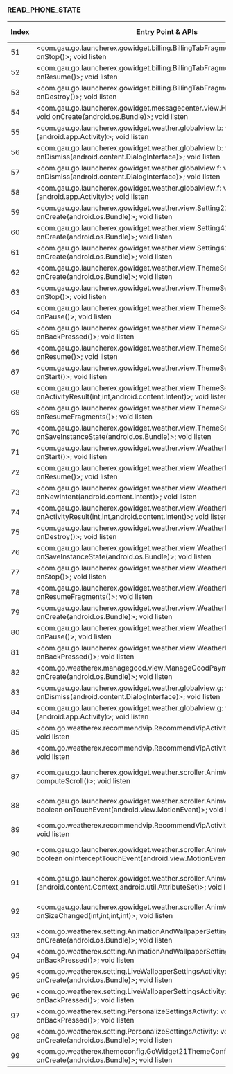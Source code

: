 ### READ_PHONE_STATE
| Index | Entry Point & APIs | Screen shot | Resource id | Label |
| ------------- | ------------- | ------------- |-------------|-------------|
| 51 | <com.gau.go.launcherex.gowidget.billing.BillingTabFragmentActivity: void onStop()>; void listen | ![](D:\COSMOS\output\py\Play_win8\Weather\com.pululustudio.myweatherreporter\com.gau.go.launcherex.gowidget.billing.BillingTabFragmentActivity.png) |  | |
| 52 | <com.gau.go.launcherex.gowidget.billing.BillingTabFragmentActivity: void onResume()>; void listen | ![](D:\COSMOS\output\py\Play_win8\Weather\com.pululustudio.myweatherreporter\com.gau.go.launcherex.gowidget.billing.BillingTabFragmentActivity.png) |  | |
| 53 | <com.gau.go.launcherex.gowidget.billing.BillingTabFragmentActivity: void onDestroy()>; void listen | ![](D:\COSMOS\output\py\Play_win8\Weather\com.pululustudio.myweatherreporter\com.gau.go.launcherex.gowidget.billing.BillingTabFragmentActivity.png) |  | |
| 54 | <com.gau.go.launcherex.gowidget.messagecenter.view.HtmlMsgDialogActivity: void onCreate(android.os.Bundle)>; void listen | ![](D:\COSMOS\output\py\Play_win8\Weather\com.pululustudio.myweatherreporter\com.gau.go.launcherex.gowidget.messagecenter.view.HtmlMsgDialogActivity.png) |  | |
| 55 | <com.gau.go.launcherex.gowidget.weather.globalview.b: void <init>(android.app.Activity)>; void listen | ![](D:\COSMOS\output\py\Play_win8\Weather\com.pululustudio.myweatherreporter\com.gau.go.launcherex.gowidget.weather.view.AppListActivity.png) |  | |
| 56 | <com.gau.go.launcherex.gowidget.weather.globalview.b: void onDismiss(android.content.DialogInterface)>; void listen | ![](D:\COSMOS\output\py\Play_win8\Weather\com.pululustudio.myweatherreporter\com.gau.go.launcherex.gowidget.weather.view.AppListActivity.png) |  | |
| 57 | <com.gau.go.launcherex.gowidget.weather.globalview.f: void onDismiss(android.content.DialogInterface)>; void listen | ![](D:\COSMOS\output\py\Play_win8\Weather\com.pululustudio.myweatherreporter\com.gau.go.launcherex.gowidget.weather.view.Setting42Activity.png) |  | |
| 58 | <com.gau.go.launcherex.gowidget.weather.globalview.f: void <init>(android.app.Activity)>; void listen | ![](D:\COSMOS\output\py\Play_win8\Weather\com.pululustudio.myweatherreporter\com.gau.go.launcherex.gowidget.weather.view.Setting42Activity.png) |  | |
| 59 | <com.gau.go.launcherex.gowidget.weather.view.Setting21Activity: void onCreate(android.os.Bundle)>; void listen | ![](D:\COSMOS\output\py\Play_win8\Weather\com.pululustudio.myweatherreporter\com.gau.go.launcherex.gowidget.weather.view.Setting21Activity.png) |  | |
| 60 | <com.gau.go.launcherex.gowidget.weather.view.Setting41Activity: void onCreate(android.os.Bundle)>; void listen | ![](D:\COSMOS\output\py\Play_win8\Weather\com.pululustudio.myweatherreporter\com.gau.go.launcherex.gowidget.weather.view.Setting41Activity.png) |  | |
| 61 | <com.gau.go.launcherex.gowidget.weather.view.Setting42Activity: void onCreate(android.os.Bundle)>; void listen | ![](D:\COSMOS\output\py\Play_win8\Weather\com.pululustudio.myweatherreporter\com.gau.go.launcherex.gowidget.weather.view.Setting42Activity.png) |  | |
| 62 | <com.gau.go.launcherex.gowidget.weather.view.ThemeSettingActivity: void onCreate(android.os.Bundle)>; void listen | ![](D:\COSMOS\output\py\Play_win8\Weather\com.pululustudio.myweatherreporter\com.gau.go.launcherex.gowidget.weather.view.ThemeSettingActivity.png) |  | |
| 63 | <com.gau.go.launcherex.gowidget.weather.view.ThemeSettingActivity: void onStop()>; void listen | ![](D:\COSMOS\output\py\Play_win8\Weather\com.pululustudio.myweatherreporter\com.gau.go.launcherex.gowidget.weather.view.ThemeSettingActivity.png) |  | |
| 64 | <com.gau.go.launcherex.gowidget.weather.view.ThemeSettingActivity: void onPause()>; void listen | ![](D:\COSMOS\output\py\Play_win8\Weather\com.pululustudio.myweatherreporter\com.gau.go.launcherex.gowidget.weather.view.ThemeSettingActivity.png) |  | |
| 65 | <com.gau.go.launcherex.gowidget.weather.view.ThemeSettingActivity: void onBackPressed()>; void listen | ![](D:\COSMOS\output\py\Play_win8\Weather\com.pululustudio.myweatherreporter\com.gau.go.launcherex.gowidget.weather.view.ThemeSettingActivity.png) |  | |
| 66 | <com.gau.go.launcherex.gowidget.weather.view.ThemeSettingActivity: void onResume()>; void listen | ![](D:\COSMOS\output\py\Play_win8\Weather\com.pululustudio.myweatherreporter\com.gau.go.launcherex.gowidget.weather.view.ThemeSettingActivity.png) |  | |
| 67 | <com.gau.go.launcherex.gowidget.weather.view.ThemeSettingActivity: void onStart()>; void listen | ![](D:\COSMOS\output\py\Play_win8\Weather\com.pululustudio.myweatherreporter\com.gau.go.launcherex.gowidget.weather.view.ThemeSettingActivity.png) |  | |
| 68 | <com.gau.go.launcherex.gowidget.weather.view.ThemeSettingActivity: void onActivityResult(int,int,android.content.Intent)>; void listen | ![](D:\COSMOS\output\py\Play_win8\Weather\com.pululustudio.myweatherreporter\com.gau.go.launcherex.gowidget.weather.view.ThemeSettingActivity.png) |  | |
| 69 | <com.gau.go.launcherex.gowidget.weather.view.ThemeSettingActivity: void onResumeFragments()>; void listen | ![](D:\COSMOS\output\py\Play_win8\Weather\com.pululustudio.myweatherreporter\com.gau.go.launcherex.gowidget.weather.view.ThemeSettingActivity.png) |  | |
| 70 | <com.gau.go.launcherex.gowidget.weather.view.ThemeSettingActivity: void onSaveInstanceState(android.os.Bundle)>; void listen | ![](D:\COSMOS\output\py\Play_win8\Weather\com.pululustudio.myweatherreporter\com.gau.go.launcherex.gowidget.weather.view.ThemeSettingActivity.png) |  | |
| 71 | <com.gau.go.launcherex.gowidget.weather.view.WeatherDetailActivity: void onStart()>; void listen | ![](D:\COSMOS\output\py\Play_win8\Weather\com.pululustudio.myweatherreporter\com.gau.go.launcherex.gowidget.weather.view.WeatherDetailActivity.png) |  | |
| 72 | <com.gau.go.launcherex.gowidget.weather.view.WeatherDetailActivity: void onResume()>; void listen | ![](D:\COSMOS\output\py\Play_win8\Weather\com.pululustudio.myweatherreporter\com.gau.go.launcherex.gowidget.weather.view.WeatherDetailActivity.png) |  | |
| 73 | <com.gau.go.launcherex.gowidget.weather.view.WeatherDetailActivity: void onNewIntent(android.content.Intent)>; void listen | ![](D:\COSMOS\output\py\Play_win8\Weather\com.pululustudio.myweatherreporter\com.gau.go.launcherex.gowidget.weather.view.WeatherDetailActivity.png) |  | |
| 74 | <com.gau.go.launcherex.gowidget.weather.view.WeatherDetailActivity: void onActivityResult(int,int,android.content.Intent)>; void listen | ![](D:\COSMOS\output\py\Play_win8\Weather\com.pululustudio.myweatherreporter\com.gau.go.launcherex.gowidget.weather.view.WeatherDetailActivity.png) |  | |
| 75 | <com.gau.go.launcherex.gowidget.weather.view.WeatherDetailActivity: void onDestroy()>; void listen | ![](D:\COSMOS\output\py\Play_win8\Weather\com.pululustudio.myweatherreporter\com.gau.go.launcherex.gowidget.weather.view.WeatherDetailActivity.png) |  | |
| 76 | <com.gau.go.launcherex.gowidget.weather.view.WeatherDetailActivity: void onSaveInstanceState(android.os.Bundle)>; void listen | ![](D:\COSMOS\output\py\Play_win8\Weather\com.pululustudio.myweatherreporter\com.gau.go.launcherex.gowidget.weather.view.WeatherDetailActivity.png) |  | |
| 77 | <com.gau.go.launcherex.gowidget.weather.view.WeatherDetailActivity: void onStop()>; void listen | ![](D:\COSMOS\output\py\Play_win8\Weather\com.pululustudio.myweatherreporter\com.gau.go.launcherex.gowidget.weather.view.WeatherDetailActivity.png) |  | |
| 78 | <com.gau.go.launcherex.gowidget.weather.view.WeatherDetailActivity: void onResumeFragments()>; void listen | ![](D:\COSMOS\output\py\Play_win8\Weather\com.pululustudio.myweatherreporter\com.gau.go.launcherex.gowidget.weather.view.WeatherDetailActivity.png) |  | |
| 79 | <com.gau.go.launcherex.gowidget.weather.view.WeatherDetailActivity: void onCreate(android.os.Bundle)>; void listen | ![](D:\COSMOS\output\py\Play_win8\Weather\com.pululustudio.myweatherreporter\com.gau.go.launcherex.gowidget.weather.view.WeatherDetailActivity.png) |  | |
| 80 | <com.gau.go.launcherex.gowidget.weather.view.WeatherDetailActivity: void onPause()>; void listen | ![](D:\COSMOS\output\py\Play_win8\Weather\com.pululustudio.myweatherreporter\com.gau.go.launcherex.gowidget.weather.view.WeatherDetailActivity.png) |  | |
| 81 | <com.gau.go.launcherex.gowidget.weather.view.WeatherDetailActivity: void onBackPressed()>; void listen | ![](D:\COSMOS\output\py\Play_win8\Weather\com.pululustudio.myweatherreporter\com.gau.go.launcherex.gowidget.weather.view.WeatherDetailActivity.png) |  | |
| 82 | <com.go.weatherex.managegood.view.ManageGoodPaymentActivity: void onCreate(android.os.Bundle)>; void listen | ![](D:\COSMOS\output\py\Play_win8\Weather\com.pululustudio.myweatherreporter\com.go.weatherex.managegood.view.ManageGoodPaymentActivity.png) |  | |
| 83 | <com.gau.go.launcherex.gowidget.weather.globalview.g: void onDismiss(android.content.DialogInterface)>; void listen | ![](D:\COSMOS\output\py\Play_win8\Weather\com.pululustudio.myweatherreporter\com.gtp.go.weather.billing.view.PayActivity.png) |  | |
| 84 | <com.gau.go.launcherex.gowidget.weather.globalview.g: void <init>(android.app.Activity)>; void listen | ![](D:\COSMOS\output\py\Play_win8\Weather\com.pululustudio.myweatherreporter\com.gtp.go.weather.billing.view.PayActivity.png) |  | |
| 85 | <com.go.weatherex.recommendvip.RecommendVipActivity: void onStop()>; void listen | ![](D:\COSMOS\output\py\Play_win8\Weather\com.pululustudio.myweatherreporter\com.go.weatherex.recommendvip.RecommendVipActivity.png) |  | |
| 86 | <com.go.weatherex.recommendvip.RecommendVipActivity: void onStart()>; void listen | ![](D:\COSMOS\output\py\Play_win8\Weather\com.pululustudio.myweatherreporter\com.go.weatherex.recommendvip.RecommendVipActivity.png) |  | |
| 87 | <com.gau.go.launcherex.gowidget.weather.scroller.AnimViewScrollGroup: void computeScroll()>; void listen | ![](D:\COSMOS\output\py\Play_win8\Weather\com.pululustudio.myweatherreporter\com.go.weatherex.recommendvip.RecommendVipActivity.png) | {'2131296457': <sensitive_component.SensitiveComponent.SensitiveView object at 0x0000021457D95710>} | |
| 88 | <com.gau.go.launcherex.gowidget.weather.scroller.AnimViewScrollGroup: boolean onTouchEvent(android.view.MotionEvent)>; void listen | ![](D:\COSMOS\output\py\Play_win8\Weather\com.pululustudio.myweatherreporter\com.go.weatherex.recommendvip.RecommendVipActivity.png) | {'2131296457': <sensitive_component.SensitiveComponent.SensitiveView object at 0x0000021457C0A7F0>} | |
| 89 | <com.go.weatherex.recommendvip.RecommendVipActivity: void onResume()>; void listen | ![](D:\COSMOS\output\py\Play_win8\Weather\com.pululustudio.myweatherreporter\com.go.weatherex.recommendvip.RecommendVipActivity.png) |  | |
| 90 | <com.gau.go.launcherex.gowidget.weather.scroller.AnimViewScrollGroup: boolean onInterceptTouchEvent(android.view.MotionEvent)>; void listen | ![](D:\COSMOS\output\py\Play_win8\Weather\com.pululustudio.myweatherreporter\com.go.weatherex.recommendvip.RecommendVipActivity.png) | {'2131296457': <sensitive_component.SensitiveComponent.SensitiveView object at 0x0000021457C0A320>} | |
| 91 | <com.gau.go.launcherex.gowidget.weather.scroller.AnimViewScrollGroup: void <init>(android.content.Context,android.util.AttributeSet)>; void listen | ![](D:\COSMOS\output\py\Play_win8\Weather\com.pululustudio.myweatherreporter\com.go.weatherex.recommendvip.RecommendVipActivity.png) | {'2131296457': <sensitive_component.SensitiveComponent.SensitiveView object at 0x0000021457C0A9E8>} | |
| 92 | <com.gau.go.launcherex.gowidget.weather.scroller.AnimViewScrollGroup: void onSizeChanged(int,int,int,int)>; void listen | ![](D:\COSMOS\output\py\Play_win8\Weather\com.pululustudio.myweatherreporter\com.go.weatherex.recommendvip.RecommendVipActivity.png) | {'2131296457': <sensitive_component.SensitiveComponent.SensitiveView object at 0x0000021457C0A5C0>} | |
| 93 | <com.go.weatherex.setting.AnimationAndWallpaperSettingsActivity: void onCreate(android.os.Bundle)>; void listen | ![](D:\COSMOS\output\py\Play_win8\Weather\com.pululustudio.myweatherreporter\com.go.weatherex.setting.AnimationAndWallpaperSettingsActivity.png) |  | |
| 94 | <com.go.weatherex.setting.AnimationAndWallpaperSettingsActivity: void onBackPressed()>; void listen | ![](D:\COSMOS\output\py\Play_win8\Weather\com.pululustudio.myweatherreporter\com.go.weatherex.setting.AnimationAndWallpaperSettingsActivity.png) |  | |
| 95 | <com.go.weatherex.setting.LiveWallpaperSettingsActivity: void onCreate(android.os.Bundle)>; void listen | ![](D:\COSMOS\output\py\Play_win8\Weather\com.pululustudio.myweatherreporter\com.go.weatherex.setting.LiveWallpaperSettingsActivity.png) |  | |
| 96 | <com.go.weatherex.setting.LiveWallpaperSettingsActivity: void onBackPressed()>; void listen | ![](D:\COSMOS\output\py\Play_win8\Weather\com.pululustudio.myweatherreporter\com.go.weatherex.setting.LiveWallpaperSettingsActivity.png) |  | |
| 97 | <com.go.weatherex.setting.PersonalizeSettingsActivity: void onBackPressed()>; void listen | ![](D:\COSMOS\output\py\Play_win8\Weather\com.pululustudio.myweatherreporter\com.go.weatherex.setting.PersonalizeSettingsActivity.png) |  | |
| 98 | <com.go.weatherex.setting.PersonalizeSettingsActivity: void onCreate(android.os.Bundle)>; void listen | ![](D:\COSMOS\output\py\Play_win8\Weather\com.pululustudio.myweatherreporter\com.go.weatherex.setting.PersonalizeSettingsActivity.png) |  | |
| 99 | <com.go.weatherex.themeconfig.GoWidget21ThemeConfigHomeActivity: void onCreate(android.os.Bundle)>; void listen | ![](D:\COSMOS\output\py\Play_win8\Weather\com.pululustudio.myweatherreporter\com.go.weatherex.themeconfig.GoWidget21ThemeConfigHomeActivity.png) |  | |
